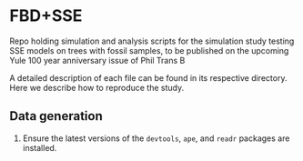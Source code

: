 # FBD+SSE
Repo holding simulation and analysis scripts for the simulation study testing SSE models on trees with fossil samples, to be published on the upcoming Yule 100 year anniversary issue of Phil Trans B

A detailed description of each file can be found in its respective directory. Here we describe how to reproduce the study.

## Data generation

1. Ensure the latest versions of the `devtools`, `ape`, and `readr` packages are installed. 

